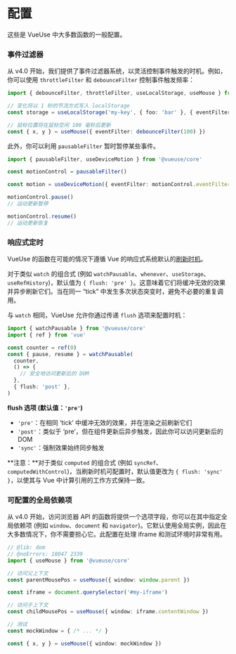 # 配置

这些是 VueUse 中大多数函数的一般配置。

### 事件过滤器

从 v4.0 开始，我们提供了事件过滤器系统，以灵活控制事件触发的时机。例如，你可以使用 `throttleFilter` 和 `debounceFilter` 控制事件触发频率：

```ts twoslash
import { debounceFilter, throttleFilter, useLocalStorage, useMouse } from '@vueuse/core'

// 变化将以 1 秒的节流方式写入 localStorage
const storage = useLocalStorage('my-key', { foo: 'bar' }, { eventFilter: throttleFilter(1000) })

// 鼠标位置将在鼠标空闲 100 毫秒后更新
const { x, y } = useMouse({ eventFilter: debounceFilter(100) })
```

此外，你可以利用 `pausableFilter` 暂时暂停某些事件。

```ts twoslash
import { pausableFilter, useDeviceMotion } from '@vueuse/core'

const motionControl = pausableFilter()

const motion = useDeviceMotion({ eventFilter: motionControl.eventFilter })

motionControl.pause()
// 运动更新暂停

motionControl.resume()
// 运动更新恢复
```

### 响应式定时

VueUse 的函数在可能的情况下遵循 Vue 的响应式系统默认的[刷新时机](https://vue.zhcndoc.com/guide/essentials/watchers.html#callback-flush-timing)。

对于类似 `watch` 的组合式 (例如 `watchPausable`、`whenever`、`useStorage`、`useRefHistory`)，默认值为 `{ flush: 'pre' }`。这意味着它们将缓冲无效的效果并异步刷新它们。当在同一 “tick” 中发生多次状态突变时，避免不必要的重复调用。

与 `watch` 相同，VueUse 允许你通过传递 `flush` 选项来配置时机：

```ts twoslash
import { watchPausable } from '@vueuse/core'
import { ref } from 'vue'

const counter = ref(0)
const { pause, resume } = watchPausable(
  counter,
  () => {
    // 安全地访问更新后的 DOM
  },
  { flush: 'post' },
)
```

**flush 选项 (默认值：`'pre'`)**

- `'pre'`：在相同 ‘tick’ 中缓冲无效的效果，并在渲染之前刷新它们
- `'post'`：类似于 ‘pre’，但在组件更新后异步触发，因此你可以访问更新后的 DOM
- `'sync'`：强制效果始终同步触发

**注意：**对于类似 `computed` 的组合式 (例如 `syncRef`、`computedWithControl`)，当刷新时机可配置时，默认值更改为 `{ flush: 'sync' }`，以使其与 Vue 中计算引用的工作方式保持一致。

### 可配置的全局依赖项

从 v4.0 开始，访问浏览器 API 的函数将提供一个选项字段，你可以在其中指定全局依赖项 (例如 `window`、`document` 和 `navigator`)。它默认使用全局实例，因此在大多数情况下，你不需要担心它。此配置在处理 iframe 和测试环境时非常有用。

```ts twoslash
// @lib: dom
// @noErrors: 18047 2339
import { useMouse } from '@vueuse/core'

// 访问父上下文
const parentMousePos = useMouse({ window: window.parent })

const iframe = document.querySelector('#my-iframe')

// 访问子上下文
const childMousePos = useMouse({ window: iframe.contentWindow })
```

```ts
// 测试
const mockWindow = { /* ... */ }

const { x, y } = useMouse({ window: mockWindow })
```
